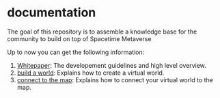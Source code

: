 # documentation
The goal of this repository is to assemble a knowledge base for the community to build on top of Spacetime Metaverse 

Up to now you can get the following information:
1. [Whitepaper](https://github.com/Spacetime-Meta/documentation/blob/main/whitepaper.md): The developement guidelines and high level overview.
2. [build a world](https://github.com/Spacetime-Meta/documentation/blob/main/how_to_build_a_world.md): Explains how to create a virtual world.
3. [connect to the map](https://github.com/Spacetime-Meta/documentation/blob/main/build_on_the_map.md): Explains how to connect your virtual world to the map.
